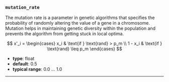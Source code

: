 ### `mutation_rate`

The mutation rate is a parameter in genetic algorithms that specifies the probability of randomly altering the value of a gene in a chromosome. Mutation helps in maintaining genetic diversity within the population and prevents the algorithm from getting stuck in local optima.

$$
x'_i = 
\begin{cases} 
x_i & \text{if } \text{rand} > p_m \\
1 - x_i & \text{if } \text{rand} \leq p_m
\end{cases}
$$


  - **type**: float
  - **default**: 0.5
  - **typical range**: 0.0 ... 1.0

---